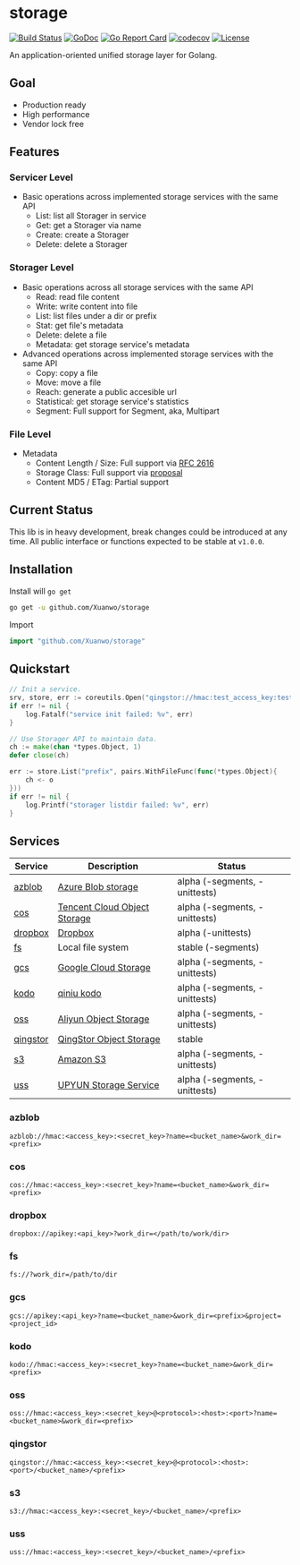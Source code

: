 # storage

[![Build Status](https://travis-ci.com/Xuanwo/storage.svg?branch=master)](https://travis-ci.com/Xuanwo/storage)
[![GoDoc](https://godoc.org/github.com/Xuanwo/storage?status.svg)](https://godoc.org/github.com/Xuanwo/storage)
[![Go Report Card](https://goreportcard.com/badge/github.com/Xuanwo/storage)](https://goreportcard.com/report/github.com/Xuanwo/storage)
[![codecov](https://codecov.io/gh/Xuanwo/storage/branch/master/graph/badge.svg)](https://codecov.io/gh/Xuanwo/storage)
[![License](https://img.shields.io/badge/license-apache%20v2-blue.svg)](https://github.com/Xuanwo/storage/blob/master/LICENSE)

An application-oriented unified storage layer for Golang.

## Goal

- Production ready
- High performance
- Vendor lock free

## Features

### Servicer Level

- Basic operations across implemented storage services with the same API
  - List: list all Storager in service
  - Get: get a Storager via name
  - Create: create a Storager
  - Delete: delete a Storager

### Storager Level

- Basic operations across all storage services with the same API
  - Read: read file content
  - Write: write content into file
  - List: list files under a dir or prefix
  - Stat: get file's metadata
  - Delete: delete a file
  - Metadata: get storage service's metadata
- Advanced operations across implemented storage services with the same API
  - Copy: copy a file
  - Move: move a file
  - Reach: generate a public accesible url
  - Statistical: get storage service's statistics
  - Segment: Full support for Segment, aka, Multipart

### File Level

- Metadata
  - Content Length / Size: Full support via [RFC 2616](https://tools.ietf.org/html/rfc2616)
  - Storage Class: Full support via [proposal](docs/design/8-normalize-metadata-storage-class.md)  
  - Content MD5 / ETag: Partial support

## Current Status

This lib is in heavy development, break changes could be introduced at any time. All public interface or functions expected to be stable at `v1.0.0`.

## Installation

Install will `go get`

```bash
go get -u github.com/Xuanwo/storage
```

Import

```go
import "github.com/Xuanwo/storage"
```

## Quickstart


```go
// Init a service.
srv, store, err := coreutils.Open("qingstor://hmac:test_access_key:test_secret_key@https:qingstor.com:443/test_bucket_name")
if err != nil {
    log.Fatalf("service init failed: %v", err)
}

// Use Storager API to maintain data.
ch := make(chan *types.Object, 1)
defer close(ch)

err := store.List("prefix", pairs.WithFileFunc(func(*types.Object){
    ch <- o
}))
if err != nil {
    log.Printf("storager listdir failed: %v", err)
}
```

## Services

| Service | Description | Status |
| ------- | ----------- | ------ |
| [azblob](#azblob) | [Azure Blob storage](https://docs.microsoft.com/en-us/azure/storage/blobs/) | alpha (-segments, -unittests) |
| [cos](#cos) | [Tencent Cloud Object Storage](https://cloud.tencent.com/product/cos) | alpha (-segments, -unittests) |
| [dropbox](#dropbox) | [Dropbox](https://www.dropbox.com) | alpha (-unittests) |
| [fs](#fs) | Local file system | stable (-segments)|
| [gcs](#gcs) | [Google Cloud Storage](https://cloud.google.com/storage/) | alpha (-segments, -unittests) |
| [kodo](#kodo) | [qiniu kodo](https://www.qiniu.com/products/kodo) | alpha (-segments, -unittests) |
| [oss](#oss) | [Aliyun Object Storage](https://www.aliyun.com/product/oss) | alpha (-segments, -unittests) |
| [qingstor](#qingstor) | [QingStor Object Storage](https://www.qingcloud.com/products/qingstor/) | stable |
| [s3](#s3) | [Amazon S3](https://aws.amazon.com/s3/) | alpha (-segments, -unittests) |
| [uss](#uss) | [UPYUN Storage Service](https://www.upyun.com/products/file-storage) | alpha (-segments, -unittests) |

### azblob

`azblob://hmac:<access_key>:<secret_key>?name=<bucket_name>&work_dir=<prefix>`

### cos

`cos://hmac:<access_key>:<secret_key>?name=<bucket_name>&work_dir=<prefix>`

### dropbox

`dropbox://apikey:<api_key>?work_dir=</path/to/work/dir>`

### fs

`fs://?work_dir=/path/to/dir`

### gcs

`gcs://apikey:<api_key>?name=<bucket_name>&work_dir=<prefix>&project=<project_id>`

### kodo

`kodo://hmac:<access_key>:<secret_key>?name=<bucket_name>&work_dir=<prefix>`

### oss

`oss://hmac:<access_key>:<secret_key>@<protocol>:<host>:<port>?name=<bucket_name>&work_dir=<prefix>`

### qingstor

`qingstor://hmac:<access_key>:<secret_key>@<protocol>:<host>:<port>/<bucket_name>/<prefix>`

### s3

`s3://hmac:<access_key>:<secret_key>/<bucket_name>/<prefix>`

### uss

`uss://hmac:<access_key>:<secret_key>/<bucket_name>/<prefix>`
